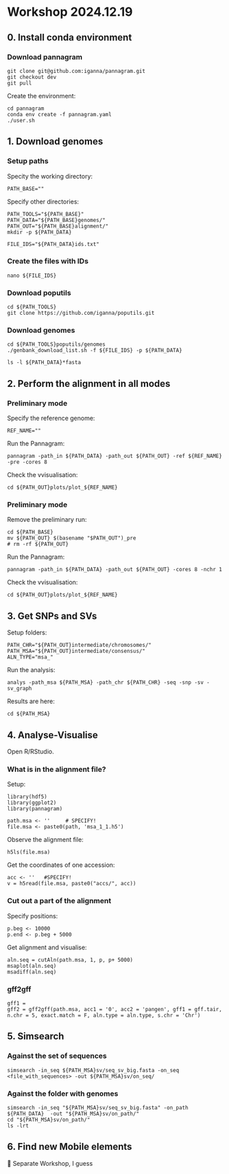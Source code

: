 # Workshop 2024.12.19

## 0. Install conda environment

### Download pannagram
```
git clone git@github.com:iganna/pannagram.git
git checkout dev
git pull
```

Create the environment:
```
cd pannagram
conda env create -f pannagram.yaml
./user.sh
```

## 1. Download genomes 
### Setup paths

Specity the working directory:
```
PATH_BASE=""
```

Specify other directories:
```
PATH_TOOLS="${PATH_BASE}"
PATH_DATA="${PATH_BASE}genomes/"
PATH_OUT="${PATH_BASE}alignment/"
mkdir -p ${PATH_DATA}

FILE_IDS="${PATH_DATA}ids.txt"
```

### Create the files with IDs
```
nano ${FILE_IDS}
```

### Download poputils
```
cd ${PATH_TOOLS}
git clone https://github.com/iganna/poputils.git
```

### Download genomes
```
cd ${PATH_TOOLS}poputils/genomes
./genbank_download_list.sh -f ${FILE_IDS} -p ${PATH_DATA}

ls -l ${PATH_DATA}*fasta
```

## 2. Perform the alignment in all modes
### Preliminary mode

Specify the reference genome:
```
REF_NAME=""
```

Run the Pannagram:
```
pannagram -path_in ${PATH_DATA} -path_out ${PATH_OUT} -ref ${REF_NAME} -pre -cores 8
```

Check the vvisualisation:
```
cd ${PATH_OUT}plots/plot_${REF_NAME}
```


### Preliminary mode

Remove the preliminary run:
```
cd ${PATH_BASE}
mv ${PATH_OUT} $(basename "$PATH_OUT")_pre
# rm -rf ${PATH_OUT}
```

Run the Pannagram:
```
pannagram -path_in ${PATH_DATA} -path_out ${PATH_OUT} -cores 8 -nchr 1
```

Check the vvisualisation:
```
cd ${PATH_OUT}plots/plot_${REF_NAME}
```

## 3. Get SNPs and SVs

Setup folders:
```
PATH_CHR="${PATH_OUT}intermediate/chromosomes/"
PATH_MSA="${PATH_OUT}intermediate/consensus/"
ALN_TYPE="msa_"
```

Run the analysis:
```
analys -path_msa ${PATH_MSA} -path_chr ${PATH_CHR} -seq -snp -sv -sv_graph
```

Results are here:
```
cd ${PATH_MSA}
```

<!-- Correspondence plot is here:
```
TODO
``` -->

## 4. Analyse-Visualise
Open R/RStudio.

### What is in the alignment file?

Setup:
```
library(hdf5)
library(ggplot2)
library(pannagram)

path.msa <- ''     # SPECIFY!
file.msa <- paste0(path, 'msa_1_1.h5')
```

Observe the alignment file:
```
h5ls(file.msa)
```

Get the coordinates of one accession:
```
acc <- ''   #SPECIFY!
v = h5read(file.msa, paste0("accs/", acc))
```

### Cut out a part of the alignment

Specify positions:

```
p.beg <- 10000
p.end <- p.beg + 5000
```

Get alignment and visualise:
```
aln.seq = cutAln(path.msa, 1, p, p+ 5000)
msaplot(aln.seq)
msadiff(aln.seq)
```


### gff2gff

```
gff1 = 
gff2 = gff2gff(path.msa, acc1 = '0', acc2 = 'pangen', gff1 = gff.tair, n.chr = 5, exact.match = F, aln.type = aln.type, s.chr = 'Chr')
```

## 5. Simsearch


### Against the set of sequences

```
simsearch -in_seq ${PATH_MSA}sv/seq_sv_big.fasta -on_seq <file_with_sequences> -out ${PATH_MSA}sv/on_seq/
```

### Against the folder with genomes

```
simsearch -in_seq "${PATH_MSA}sv/seq_sv_big.fasta" -on_path ${PATH_DATA}  -out "${PATH_MSA}sv/on_path/"
cd "${PATH_MSA}sv/on_path/"
ls -lrt
```

## 6. Find new Mobile elements

👻 Separate Workshop, I guess

<!-- 
### Components of similar SVs

Specify:
```
path.sv <- ''
```

```
res.cover.file = 'seq_sv_big_on_sv_cover.rds'
res.nest = readRDS(paste(path.sv, res.cover.file, sep = ''))
g.content = getGraphFromBlast(res.nest = res.nest, sim.cutoff = sim.cutoff, collapse = F)
g.comp <- getGraphComponents(g.content$edges)
```
 -->



































